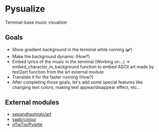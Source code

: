# Pysualize
Terminal-base music visualizer

## Goals
* Show gradient background in the terminal while running (✔️)
* Make the background dynamic (How?)
* Embed lyrics of the music in the terminal (Working on...) -> embed_character_in_background function to embed ASCII art made by text2art function from the art external module
* Translate it for the faster running (How?)
* After completing those goals, let's add some special features like changing text colors, making text appear/disappear effect, etc...

## External modules
* [sepandhaghighi/art](https://github.com/sepandhaghighi/art)
* [vaab/colour](https://github.com/vaab/colour)
* [qTipTip/Pylette](https://github.com/qTipTip/Pylette)
